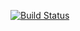 [![Build Status](https://travis-ci.org/LuyoloLuja/bootcamp-terminal-tests.svg?branch=master)](https://travis-ci.org/LuyoloLuja/bootcamp-terminal-tests)